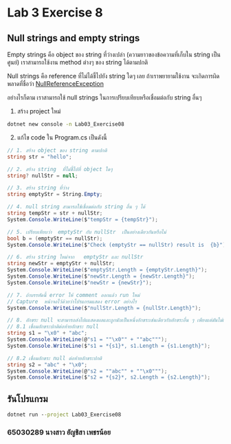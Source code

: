 # Lab 3 Exercise 8

## Null strings and empty strings

Empty strings คือ object ของ string ที่ว่างเปล่า (ความยาวของข้อความที่เก็บใน string เป็นศูนย์) เราสามารถใช้งาน method ต่างๆ ของ string ได้ตามปกติ

Null strings คือ reference ที่ไม่ได้ชี้ไปยัง string ใดๆ เลย ถ้าเราพยายามใช้งาน จะเกิดการผิดพลาดที่ชื่อว่า  [NullReferenceException](https://learn.microsoft.com/en-us/dotnet/api/system.nullreferenceexception?view=net-8.0)  

อย่างไรก็ตาม เราสามารถใช้ null strings ในการเปรียบเทียบหรือเชื่อมต่อกับ string อื่นๆ

1. สร้าง project ใหม่

```cmd
dotnet new console -n Lab03_Exercise08
```

2. แก้ไข code ใน Program.cs เป็นดังนี้

```cs
// 1. สร้าง object ของ string ตามปกติ  
string str = "hello";

// 2. สร้าง string  ที่ไม่ชี้ไปที่ object ใดๆ   
string? nullStr = null;

// 3. สร้าง string ที่ว่าง   
string emptyStr = String.Empty;

// 4. null string สามารถใช้เชื่อมต่อกับ string อื่น ๆ ได้ 
string tempStr = str + nullStr;
System.Console.WriteLine($"tempStr = {tempStr}");  

// 5. เปรียบเทียบว่า  emptyStr กับ nullStr  เป็นอย่างเดียวกันหรือไม่
bool b = (emptyStr == nullStr);
System.Console.WriteLine($"Check (emptyStr == nullStr) result is  {b}");

// 6. สร้าง string ใหม่จาก   emptyStr และ nullStr  
string newStr = emptyStr + nullStr;
System.Console.WriteLine($"emptyStr.Length = {emptyStr.Length}");
System.Console.WriteLine($"newStr.Length = {newStr.Length}");
System.Console.WriteLine($"newStr = {newStr}");

// 7. ถ้าบรรทัดนี้ error ให้ comment ออกแล้ว run ใหม่ 
// Capture  หน้าจอไว้ด้วยว่าโปรแกรมแสดง error อย่างไร
System.Console.WriteLine($"nullStr.Length = {nullStr.Length}");

// 8. อักขระ null จะสามารถส่งไปแแสดงผลและถูกนับเป็นหนึ่งอักขระเช่นเดียวกับอักขระอื่น ๆ เพียงแต่มันไม่แสดงรูปร่างบนหน้าจอภาพ  
// 8.1 เชื่อมอักขระปกติต่อท้ายอักขระ null
string s1 = "\x0" + "abc";
System.Console.WriteLine(@"s1 = ""\x0"" + ""abc""");
System.Console.WriteLine($"s1 = *{s1}*, s1.Length = {s1.Length}");

// 8.2 เชื่อมอักขระ null ต่อท้ายอักขระปกติ
string s2 = "abc" + "\x0";
System.Console.WriteLine(@"s2 = ""abc"" + ""\x0""");
System.Console.WriteLine($"s2 = *{s2}*, s2.Length = {s2.Length}");
```

## รันโปรแกรม

```cmd
dotnet run --project Lab03_Exercise08
```

### 65030289 นางสาว อัญชิสา เพชรน้อย
